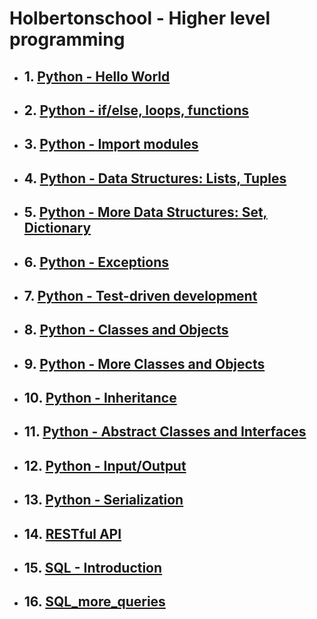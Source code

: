 # Holbertonschool - Higher level programming

* ## 1. [Python - Hello World](./python-hello_world/)
* ## 2. [Python - if/else, loops, functions](./python-if_else_loops_functions/)
* ## 3. [Python - Import modules](./python-import_modules)
* ## 4. [Python - Data Structures: Lists, Tuples](./python-data_structures)
* ## 5. [Python - More Data Structures: Set, Dictionary](./python-more_data_structures/)
* ## 6. [Python - Exceptions](./python-exceptions/)
* ## 7. [Python - Test-driven development](./python-test_driven_development/)
* ## 8. [Python - Classes and Objects](./python-classes/)
* ## 9. [Python - More Classes and Objects](./python-more_classes/)
* ## 10. [Python - Inheritance](./python-inheritance/)
* ## 11. [Python - Abstract Classes and Interfaces](./python-abc/)
* ## 12. [Python - Input/Output](./python-input_output/)
* ## 13. [Python - Serialization](./python-serialization/)
* ## 14. [RESTful API](./restful-api/)
* ## 15. [SQL - Introduction](./SQL_introduction/)
* ## 16. [SQL_more_queries](./SQL_more_queries/)